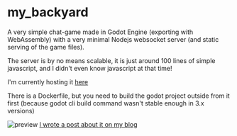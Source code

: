 # my_backyard

A very simple chat-game made in Godot Engine (exporting with WebAssembly) with a very minimal Nodejs websocket server (and static serving of the game files).

The server is by no means scalable, it is just around 100 lines of simple javascript, and I didn't even know javascript at that time!

I'm currently hosting it [here](https://mybackyard.rilpires.com)

There is a Dockerfile, but you need to build the godot project outside from it first (because godot cli build command wasn't stable enough in 3.x versions)

![preview](/mybackyard.gif)
[I wrote a post about it on my blog](https://rilpires.github.io/games/mybackyard.html)
